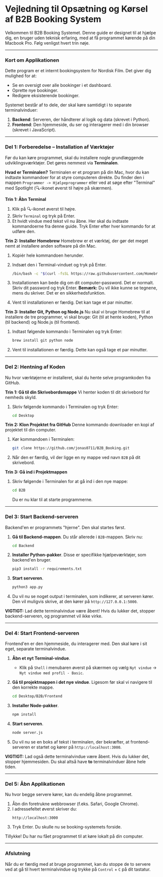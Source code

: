 # Vejledning til Opsætning og Kørsel af B2B Booking System

Velkommen til B2B Booking Systemet. Denne guide er designet til at hjælpe dig, en bruger uden teknisk erfaring, med at få programmet kørende på din Macbook Pro. Følg venligst hvert trin nøje.

---

### Kort om Applikationen

Dette program er et internt bookingsystem for Nordisk Film. Det giver dig mulighed for at:
- Se en oversigt over alle bookinger i et dashboard.
- Oprette nye bookinger.
- Redigere eksisterende bookinger.

Systemet består af to dele, der skal køre samtidigt i to separate terminalvinduer:
1.  **Backend**: Serveren, der håndterer al logik og data (skrevet i Python).
2.  **Frontend**: Den hjemmeside, du ser og interagerer med i din browser (skrevet i JavaScript).

---

### Del 1: Forberedelse – Installation af Værktøjer

Før du kan køre programmet, skal du installere nogle grundlæggende udviklingsværktøjer. Det gøres nemmest via **Terminalen**.

**Hvad er Terminalen?**
Terminalen er et program på din Mac, hvor du kan indtaste kommandoer for at styre computeren direkte. Du finder den i mappen `Programmer -> Hjælpeprogrammer` eller ved at søge efter "Terminal" med Spotlight (🔍-ikonet øverst til højre på skærmen).

**Trin 1: Åbn Terminal**
1.  Klik på 🔍-ikonet øverst til højre.
2.  Skriv `Terminal` og tryk på Enter.
3.  Et hvidt vindue med tekst vil nu åbne. Her skal du indtaste kommandoerne fra denne guide. Tryk Enter efter hver kommando for at udføre den.

**Trin 2: Installer Homebrew**
Homebrew er et værktøj, der gør det meget nemt at installere anden software på din Mac.
1.  Kopiér hele kommandoen herunder.
2.  Indsæt den i Terminal-vinduet og tryk på Enter.

    ```bash
    /bin/bash -c "$(curl -fsSL https://raw.githubusercontent.com/Homebrew/install/HEAD/install.sh)"
    ```
3.  Installationen kan bede dig om dit computer-password. Det er normalt. Skriv dit password og tryk Enter. **Bemærk:** Du vil ikke kunne se tegnene, mens du skriver. Det er en sikkerhedsfunktion.
4.  Vent til installationen er færdig. Det kan tage et par minutter.

**Trin 3: Installer Git, Python og Node.js**
Nu skal vi bruge Homebrew til at installere de tre programmer, vi skal bruge: Git (til at hente koden), Python (til backend) og Node.js (til frontend).

1.  Indtast følgende kommando i Terminalen og tryk Enter:
    ```bash
    brew install git python node
    ```
2.  Vent til installationen er færdig. Dette kan også tage et par minutter.

---

### Del 2: Hentning af Koden

Nu hvor værktøjerne er installeret, skal du hente selve programkoden fra GitHub.

**Trin 1: Gå til din Skrivebordsmappe**
Vi henter koden til dit skrivebord for nemheds skyld.
1.  Skriv følgende kommando i Terminalen og tryk Enter:
    ```bash
    cd Desktop
    ```

**Trin 2: Klon Projektet fra GitHub**
Denne kommando downloader en kopi af projektet til din computer.
1.  Kør kommandoen i Terminalen:

    ```bash
    git clone https://github.com/jonas0711/B2B_Booking.git
    ```

2.  Når den er færdig, vil der ligge en ny mappe ved navn `B2B` på dit skrivebord.

**Trin 3: Gå ind i Projektmappen**
1.  Skriv følgende i Terminalen for at gå ind i den nye mappe:
    ```bash
    cd B2B
    ```
    Du er nu klar til at starte programmerne.

---

### Del 3: Start Backend-serveren

Backend'en er programmets "hjerne". Den skal startes først.

1.  **Gå til Backend-mappen**. Du står allerede i `B2B`-mappen. Skriv nu:
    ```bash
    cd Backend
    ```
2.  **Installer Python-pakker**. Disse er specifikke hjælpeværktøjer, som backend'en bruger.
    ```bash
    pip3 install -r requirements.txt
    ```
3.  **Start serveren**.
    ```bash
    python3 app.py
    ```
4.  Du vil nu se noget output i terminalen, som indikerer, at serveren kører. Den vil muligvis skrive, at den kører på `http://127.0.0.1:5000`.

**VIGTIGT:** Lad dette terminalvindue være åbent! Hvis du lukker det, stopper backend-serveren, og programmet vil ikke virke.

---

### Del 4: Start Frontend-serveren

Frontend'en er den hjemmeside, du interagerer med. Den skal køre i sit eget, separate terminalvindue.

1.  **Åbn et nyt Terminal-vindue**.
    *   Klik på `Shell` i menubaren øverst på skærmen og vælg `Nyt vindue` -> `Nyt vindue med profil - Basic`.

2.  **Gå til projektmappen i det nye vindue**. Ligesom før skal vi navigere til den korrekte mappe.
    ```bash
    cd Desktop/B2B/Frontend
    ```
3.  **Installer Node-pakker**.
    ```bash
    npm install
    ```
4.  **Start serveren**.
    ```bash
    node server.js
    ```
5.  Du vil nu se en boks af tekst i terminalen, der bekræfter, at frontend-serveren er startet og kører på `http://localhost:3000`.

**VIGTIGT:** Lad også dette terminalvindue være åbent. Hvis du lukker det, stopper hjemmesiden. Du skal altså have **to** terminalvinduer åbne hele tiden.

---

### Del 5: Åbn Applikationen

Nu hvor begge servere kører, kan du endelig åbne programmet.

1.  Åbn din foretrukne webbrowser (f.eks. Safari, Google Chrome).
2.  I adressefeltet øverst skriver du:
    ```
    http://localhost:3000
    ```
3.  Tryk Enter. Du skulle nu se booking-systemets forside.

Tillykke! Du har nu fået programmet til at køre lokalt på din computer.

---

### Afslutning

Når du er færdig med at bruge programmet, kan du stoppe de to servere ved at gå til hvert terminalvindue og trykke på `Control` + `C` på dit tastatur. 
